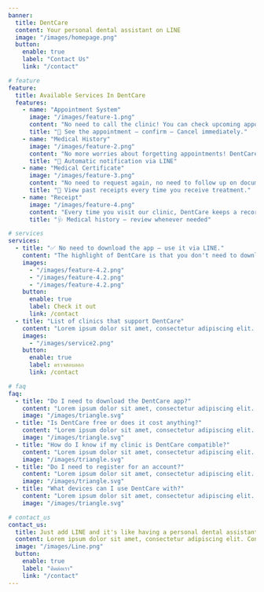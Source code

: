 ```yaml
---
banner:
  title: DentCare
  content: Your personal dental assistant on LINE
  image: "/images/homepage.png"
  button:
    enable: true
    label: "Contact Us"
    link: "/contact"

# feature
feature:
  title: Available Services In DentCare
  features:
    - name: "Appointment System"
      image: "/images/feature-1.png"
      content: "No need to call the clinic! You can check upcoming appointment dates and times with Confirm or Cancel appointment buttons conveniently in LINE chat."
      title: "📅 See the appointment – confirm – Cancel immediately."
    - name: "Medical History"
      image: "/images/feature-2.png"
      content: "No more worries about forgetting appointments! DentCare sends reminders before your appointment directly through your LINE."
      title: "🔔 Automatic notification via LINE"
    - name: "Medical Certificate"
      image: "/images/feature-3.png"
      content: "No need to request again, no need to follow up on documents, each receipt is collected safely in the system, ready for you to view or download at any time."
      title: "🧾 View past receipts every time you receive treatment."
    - name: "Receipt"
      image: "/images/feature-4.png"
      content: "Every time you visit our clinic, DentCare keeps a record of your treatment dates, diagnoses, and services — so you can rest assured that your oral health is being taken care of."
      title: "🩺 Medical history – review whenever needed"

# services
services:
  - title: "✅ No need to download the app – use it via LINE."
    content: "The highlight of DentCare is that you don't need to download anything else! Just add LINE and you can use it immediately. Supports both mobile phones and computers."
    images:
      - "/images/feature-4.2.png"
      - "/images/feature-4.2.png"
      - "/images/feature-4.2.png"
    button:
      enable: true
      label: Check it out
      link: /contact
  - title: "List of clinics that support DentCare"
    content: "Lorem ipsum dolor sit amet, consectetur adipiscing elit. Consequat tristique eget amet, tempus eu at consecttur. Leo facilisi nunc viverra tellus. Ac laoreet sit vel consquat. consectetur adipiscing elit. Consequat tristique eget amet, tempus eu at consecttur. Leo facilisi nunc viverra tellus. Ac laoreet sit vel consquat."
    images:
      - "/images/service2.png"
    button:
      enable: true
      label: ตรวจสอบออก
      link: /contact

# faq
faq:
  - title: "Do I need to download the DentCare app?"
    content: "Lorem ipsum dolor sit amet, consectetur adipiscing elit. Consequat tristique eget amet, tempus eu at consecttur."
    image: "/images/triangle.svg"
  - title: "Is DentCare free or does it cost anything?"
    content: "Lorem ipsum dolor sit amet, consectetur adipiscing elit. Consequat tristique eget amet, tempus eu at consecttur."
    image: "/images/triangle.svg"
  - title: "How do I know if my clinic is DentCare compatible?"
    content: "Lorem ipsum dolor sit amet, consectetur adipiscing elit. Consequat tristique eget amet, tempus eu at consecttur."
    image: "/images/triangle.svg"
  - title: "Do I need to register for an account?"
    content: "Lorem ipsum dolor sit amet, consectetur adipiscing elit. Consequat tristique eget amet, tempus eu at consecttur."
    image: "/images/triangle.svg"
  - title: "What devices can I use DentCare with?"
    content: "Lorem ipsum dolor sit amet, consectetur adipiscing elit. Consequat tristique eget amet, tempus eu at consecttur."
    image: "/images/triangle.svg"

# contact_us
contact_us:
  title: Just add LINE and it's like having a personal dental assistant at your side?
  content: Lorem ipsum dolor sit amet, consectetur adipiscing elit. Consequat tristique eget amet, tempus eu at consecttur.
  image: "/images/Line.png"
  button:
    enable: true
    label: "ติดต่อเรา"
    link: "/contact"
---
```

